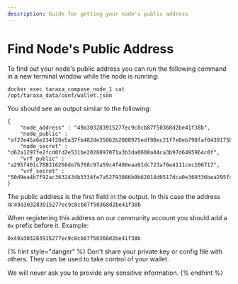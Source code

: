 ```yaml
---
description: Guide for getting your node's public address
---
```


# Find Node's Public Address

To find out your node's public address you can run the following command in a new terminal window while the node is running:

```text
docker exec taraxa_compose_node_1 cat /opt/taraxa_data/conf/wallet.json
```

You should see an output similar to the following:

```text
{
	"node_address" : "49a303283915277ec9c8cb87f50368d2be41f38b",
	"node_public" : "af27e45a6e234f28e5a37fb482de35062b2088975edf98ec21f7e0eb798faf0439175b8f0f3f501fd60d160dbb86e6f7082658baa659c5fdaafe49065f444fb9",
	"node_secret" : "d62a1297fe2fcd0fd2e531be2028897071a3b3da0608a04ca3b97d6495964c0f",
	"vrf_public" : "a295f401c788316268de7b768c97a59c4f408eaa91dc723af6e4111cec106717",
	"vrf_secret" : "50d9ea4b7f92ac3632434b3334fe7a52793086b9b62014d0517dca0e369336bea295f401c788316268de7b768c97a59c4f408eaa91dc723af6e4111cec106717"
}
```

The public address is the first field in the output. In this case the address is:`49a303283915277ec9c8cb87f50368d2be41f38b`

When registering this address on our community account you should add a `0x` prefix before it. Example:

`0x49a303283915277ec9c8cb87f50368d2be41f38b`

{% hint style="danger" %}
Don't share your private key or config file with others. They can be used to take control of your wallet.

We will never ask you to provide any sensitive information.
{% endhint %}

